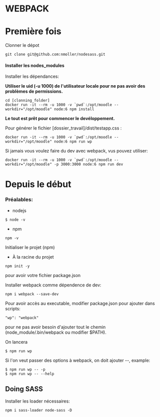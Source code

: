 # WEBPACK

# Première fois

Clonner le dépot
```
git clone git@github.com:nmoller/nodesass.git
```

#### Installer les nodes_modules

Installer les dépendances:

**Utiliser le uid (-u 1000) de l'utilisateur locale pour ne pas avoir des problèmes de permissions.**

```
cd [clonning_folder]
docker run -it --rm -u 1000 -v `pwd`:/opt/moodle --workdir="/opt/moodle" node:6 npm install
```


**Le tout est prêt pour commencer le devéloppement.**

Pour générer le fichier [dossier_travail]/dist/testapp.css :

```
docker run -it --rm -u 1000 -v `pwd`:/opt/moodle --workdir="/opt/moodle" node:6 npm run wp
```

Si jamais vous voulez faire du dev avec webpack, vus pouvez utiliser:
```
docker run -it --rm -u 1000 -v `pwd`:/opt/moodle --workdir="/opt/moodle" -p 3000:3000 node:6 npm run dev
```

# Depuis le début

### Préalables:

- nodejs
```
$ node -v
```
- npm
```
npm -v
```

Initialiser le projet (npm)

- À la racine du projet
```
npm init -y
```
pour avoir votre fichier package.json

Installer webpack comme dépendence de dev:
```
npm i webpack --save-dev
```

Pour avoir accès au executable, modifier package.json pour ajouter dans scripts:
```
"wp": "webpack"
```
pour ne pas avoir besoin d'ajouter tout le chemin (node_module/.bin/webpack ou modifier $PATH). 

On lancera
```
$ npm run wp
```
Si l'on veut passer des options à webpack, on doit ajouter --, example:
```
$ npm run wp -- -p
$ npm run wp -- --help
```

## Doing SASS

Installer les loader nécessaires:

```
npm i sass-loader node-sass -D
```
